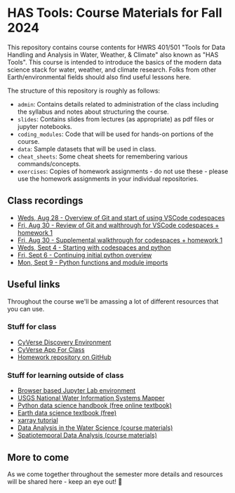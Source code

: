 # HAS Tools: Course Materials for Fall 2024


This repository contains course contents for HWRS 401/501 "Tools for Data Handling and Analysis in Water, Weather, & Climate" also known as "HAS Tools".  This course is intended to introduce the basics of the modern data science stack for water, weather, and climate research. Folks from other Earth/environmental fields should also find useful lessons here.

The structure of this repository is roughly as follows:

 - `admin`: Contains details related to administration of the class including the syllabus and notes about structuring the course.
 - `slides`: Contains slides from lectures (as appropriate) as pdf files or jupyter notebooks.
 - `coding_modules`: Code that will be used for hands-on portions of the course.
 - `data`: Sample datasets that will be used in class.
 - `cheat_sheets`: Some cheat sheets for remembering various commands/concepts.
 - `exercises`: Copies of homework assignments - do not use these - please use the homework assignments in your individual repositories.

## Class recordings
- [Weds, Aug 28 - Overview of Git and start of using VSCode codespaces](https://arizona.zoom.us/rec/play/rh7s9YwJ_nQBx9h8eeKPk8Sf5YbtD0PxZ-mdII0ViZIPH5GrSC-hLzz4KCJk0F0I_GU64UKkABV9QFAI.IK3o-fIPLu211Yat?canPlayFromShare=true&from=share_recording_detail&continueMode=true&componentName=rec-play&originRequestUrl=https%3A%2F%2Farizona.zoom.us%2Frec%2Fshare%2FN3-0Xnx69QM6o7ZoXBLybzzD1CGJqLoD5MdN7ZnzdQOMmGsbWoiT9m52NBQomOEF.ijDXhP0cFcLgfWVf)
- [Fri, Aug 30 - Review of Git and walthrough for VSCode codespaces + homework 1](https://arizona.zoom.us/rec/play/ilyDSlVHzPnUnhcs5-eX9AXUNoyt1Hi-r4Xw0AmONt_cwGUrMqRCSXzpJvek-JcBUqwZLRz7g0tSxFVW.WGd23F9GsomuaYA-?canPlayFromShare=true&from=my_recording&continueMode=true&componentName=rec-play&originRequestUrl=https%3A%2F%2Farizona.zoom.us%2Frec%2Fshare%2F_PplFSsqvwIV0LXYbHsmhGYDg-cdjZsOdlv2mdTQh4tYBULICjdyDgeKeskGB1a-.3p-IxjSMbniLRknk)
- [Fri, Aug 30 - Supplemental walkthrough for codespaces + homework 1](https://arizona.box.com/s/5vw1zkbcevo9zbd7ixyypzpastctaqgp)
- [Weds, Sept 4 - Starting with codespaces and python](https://arizona.zoom.us/rec/play/2Nfw-zTWgP9TUd1MJfsmDzOX7gYBYZaDBveLmAHB11yRhI8Ks_PzcgYnWix9_uXrn3it7xJIPTiJgBsi.VCFZOo7qcopL6wo8?autoplay=true&startTime=1725469514000)
- [Fri, Sept 6 - Continuing initial python overview](https://arizona.zoom.us/rec/play/-jJK5i-cuYqMVdKXU8lHTUOlUF9LuLdU7U9xQc30q_Ay8yZY8ES7MqVzqe54-FUvad5fXK90xq1FwT-s.Je2GRfIxopzo5n03?autoplay=true&startTime=1725642162000)
- [Mon, Sept 9 - Python functions and module imports](https://arizona.zoom.us/rec/play/dEyegWB-ICH_BjWraj0ujvM9hzqPKKr2He6lTM1a6cW6hMYcCE626WH7U2JwbZUsQ_5xi4EYMk8OeHCE.IGui6LmYX4gF7Y61?canPlayFromShare=true&from=share_recording_detail&continueMode=true&componentName=rec-play&originRequestUrl=https%3A%2F%2Farizona.zoom.us%2Frec%2Fshare%2FH0wsDed7VqY935RE3YYVZ-AuEub37fU4MzbGTSY6faJecBvV1ee8sdZ-vw_nh3GQ.mZHbV-MvVq6Yiaro)
 
## Useful links
Throughout the course we'll be amassing a lot of different resources that you can use. 

### Stuff for class
- [CyVerse Discovery Environment](https://de.cyverse.org/apps)
- [CyVerse App For Class](https://de.cyverse.org/apps/de/6b7c97e8-46e7-11ef-b5d9-008cfa5ae621/launch)
- [Homework repository on GitHub](https://github.com/HAS-Tools-Fall2022/homework)

### Stuff for learning outside of class
- [Browser based Jupyter Lab environment](https://jupyter.org/try-jupyter/lab/)
- [USGS National Water Information Systems Mapper](https://maps.waterdata.usgs.gov/mapper/index.html)
- [Python data science handbook (free online textbook)](https://jakevdp.github.io/PythonDataScienceHandbook/)
- [Earth data science textbook (free)](https://www.earthdatascience.org/courses/intro-to-earth-data-science/)
- [xarray tutorial](https://mybinder.org/v2/gh/xarray-contrib/xarray-tutorial/HEAD?labpath=workshops/scipy2022/index.ipynb)
- [Data Analysis in the Water Science (course materials)](https://mountain-hydrology-research-group.github.io/data-analysis/intro.html)
- [Spatiotemporal Data Analysis (course materials)](https://github.com/kanchukaitis/spatiotemporal_data_analysis)

## More to come

As we come together throughout the semester more details and resources will be shared here - keep an eye out! 👀
